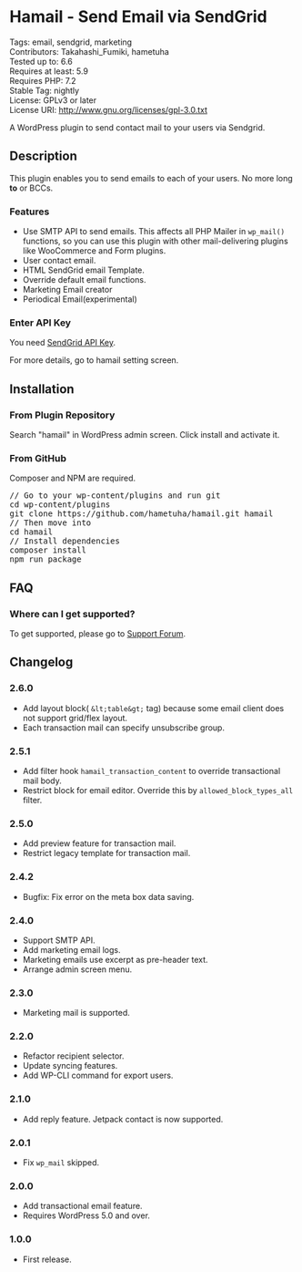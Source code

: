 # Hamail - Send Email via SendGrid

Tags: email, sendgrid, marketing  
Contributors: Takahashi_Fumiki, hametuha  
Tested up to: 6.6  
Requires at least: 5.9  
Requires PHP: 7.2  
Stable Tag: nightly  
License: GPLv3 or later  
License URI: http://www.gnu.org/licenses/gpl-3.0.txt

A WordPress plugin to send contact mail to your users via Sendgrid.

## Description

This plugin enables you to send emails to each of your users.
No more long **to** or BCCs.

### Features

- Use SMTP API to send emails. This affects all PHP Mailer in <code>wp_mail()</code> functions, 
  so you can use this plugin with other mail-delivering plugins like WooCommerce and Form plugins.
- User contact email.
- HTML SendGrid email Template.
- Override default email functions.
- Marketing Email creator
- Periodical Email(experimental)

### Enter API Key

You need [SendGrid API Key](https://sendgrid.com/docs/Classroom/Send/How_Emails_Are_Sent/api_keys.html).

For more details, go to hamail setting screen.

## Installation

### From Plugin Repository

Search "hamail" in WordPress admin screen. Click install and activate it.

### From GitHub

Composer and NPM are required.

<pre>
// Go to your wp-content/plugins and run git
cd wp-content/plugins
git clone https://github.com/hametuha/hamail.git hamail
// Then move into
cd hamail
// Install dependencies
composer install
npm run package
</pre>

## FAQ

### Where can I get supported?

To get supported, please go to [Support Forum](https://wordpress.org/support/plugin/hamail/).

## Changelog

### 2.6.0

* Add layout block( `&lt;table&gt;` tag) because some email client does not support grid/flex layout.
* Each transaction mail can specify unsubscribe group.

### 2.5.1

* Add filter hook `hamail_transaction_content` to override transactional mail body.
* Restrict block for email editor. Override this by `allowed_block_types_all` filter.

### 2.5.0

* Add preview feature for transaction mail.
* Restrict legacy template for transaction mail.

### 2.4.2

* Bugfix: Fix error on the meta box data saving.

### 2.4.0

* Support SMTP API.
* Add marketing email logs.
* Marketing emails use excerpt as pre-header text.
* Arrange admin screen menu.

### 2.3.0

* Marketing mail is supported.

### 2.2.0

* Refactor recipient selector.
* Update syncing features.
* Add WP-CLI command for export users.

### 2.1.0

* Add reply feature. Jetpack contact is now supported.

### 2.0.1

* Fix `wp_mail` skipped.

### 2.0.0

* Add transactional email feature.
* Requires WordPress 5.0 and over.

### 1.0.0

* First release.
